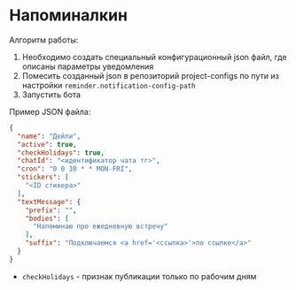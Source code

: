 # Напоминалкин

Алгоритм работы:
1. Необходимо создать специальный конфигурационный json файл, где описаны параметры уведомления
2. Помесить созданный json в репозиторий project-configs по пути из настройки `reminder.notification-config-path`
3. Запустить бота

Пример JSON файла:
```json
{
  "name": "Дейли",
  "active": true,
  "checkHolidays": true,
  "chatId": "<идентификатор чата тг>",
  "cron": "0 0 10 * * MON-FRI",
  "stickers": [
    "<ID стикера>"
  ],
  "textMessage": {
    "prefix": "",
    "bodies": [
      "Напоминаю про ежедневную встречу"
    ],
    "suffix": "Подключаемся <a href='<ссылка>'>по ссылке</a>"
  }
}
```

- `checkHolidays` - признак публикации только по рабочим дням